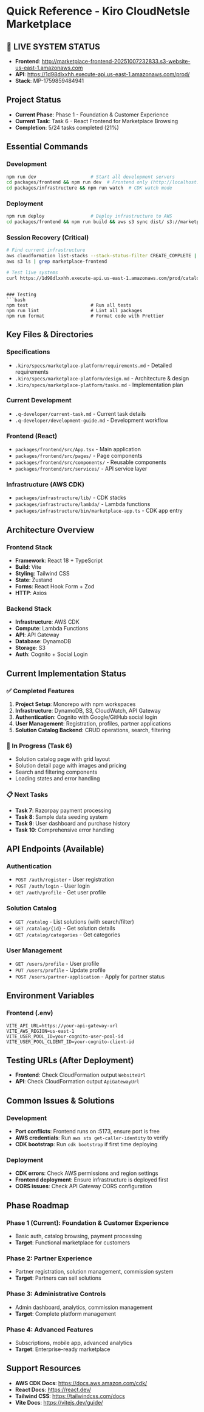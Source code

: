 # Quick Reference - Kiro CloudNetsle Marketplace

## 🚀 LIVE SYSTEM STATUS
- **Frontend**: http://marketplace-frontend-20251007232833.s3-website-us-east-1.amazonaws.com
- **API**: https://1d98dlxxhh.execute-api.us-east-1.amazonaws.com/prod/
- **Stack**: MP-1759859484941

## Project Status
- **Current Phase**: Phase 1 - Foundation & Customer Experience
- **Current Task**: Task 6 - React Frontend for Marketplace Browsing
- **Completion**: 5/24 tasks completed (21%)

## Essential Commands

### Development
```bash
npm run dev                    # Start all development servers
cd packages/frontend && npm run dev  # Frontend only (http://localhost:5173)
cd packages/infrastructure && npm run watch  # CDK watch mode
```

### Deployment
```bash
npm run deploy                 # Deploy infrastructure to AWS
cd packages/frontend && npm run build && aws s3 sync dist/ s3://marketplace-frontend-20251007232833/ --delete  # Deploy frontend to live site
```

### Session Recovery (Critical)
```bash
# Find current infrastructure
aws cloudformation list-stacks --stack-status-filter CREATE_COMPLETE | grep MP-
aws s3 ls | grep marketplace-frontend

# Test live systems
curl https://1d98dlxxhh.execute-api.us-east-1.amazonaws.com/prod/catalog
```
```

### Testing
```bash
npm test                       # Run all tests
npm run lint                   # Lint all packages
npm run format                 # Format code with Prettier
```

## Key Files & Directories

### Specifications
- `.kiro/specs/marketplace-platform/requirements.md` - Detailed requirements
- `.kiro/specs/marketplace-platform/design.md` - Architecture & design
- `.kiro/specs/marketplace-platform/tasks.md` - Implementation plan

### Current Development
- `.q-developer/current-task.md` - Current task details
- `.q-developer/development-guide.md` - Development workflow

### Frontend (React)
- `packages/frontend/src/App.tsx` - Main application
- `packages/frontend/src/pages/` - Page components
- `packages/frontend/src/components/` - Reusable components
- `packages/frontend/src/services/` - API service layer

### Infrastructure (AWS CDK)
- `packages/infrastructure/lib/` - CDK stacks
- `packages/infrastructure/lambda/` - Lambda functions
- `packages/infrastructure/bin/marketplace-app.ts` - CDK app entry

## Architecture Overview

### Frontend Stack
- **Framework**: React 18 + TypeScript
- **Build**: Vite
- **Styling**: Tailwind CSS
- **State**: Zustand
- **Forms**: React Hook Form + Zod
- **HTTP**: Axios

### Backend Stack
- **Infrastructure**: AWS CDK
- **Compute**: Lambda Functions
- **API**: API Gateway
- **Database**: DynamoDB
- **Storage**: S3
- **Auth**: Cognito + Social Login

## Current Implementation Status

### ✅ Completed Features
1. **Project Setup**: Monorepo with npm workspaces
2. **Infrastructure**: DynamoDB, S3, CloudWatch, API Gateway
3. **Authentication**: Cognito with Google/GitHub social login
4. **User Management**: Registration, profiles, partner applications
5. **Solution Catalog Backend**: CRUD operations, search, filtering

### 🚧 In Progress (Task 6)
- Solution catalog page with grid layout
- Solution detail page with images and pricing
- Search and filtering components
- Loading states and error handling

### 📋 Next Tasks
- **Task 7**: Razorpay payment processing
- **Task 8**: Sample data seeding system
- **Task 9**: User dashboard and purchase history
- **Task 10**: Comprehensive error handling

## API Endpoints (Available)

### Authentication
- `POST /auth/register` - User registration
- `POST /auth/login` - User login
- `GET /auth/profile` - Get user profile

### Solution Catalog
- `GET /catalog` - List solutions (with search/filter)
- `GET /catalog/{id}` - Get solution details
- `GET /catalog/categories` - Get categories

### User Management
- `GET /users/profile` - User profile
- `PUT /users/profile` - Update profile
- `POST /users/partner-application` - Apply for partner status

## Environment Variables

### Frontend (.env)
```env
VITE_API_URL=https://your-api-gateway-url
VITE_AWS_REGION=us-east-1
VITE_USER_POOL_ID=your-cognito-user-pool-id
VITE_USER_POOL_CLIENT_ID=your-cognito-client-id
```

## Testing URLs (After Deployment)
- **Frontend**: Check CloudFormation output `WebsiteUrl`
- **API**: Check CloudFormation output `ApiGatewayUrl`

## Common Issues & Solutions

### Development
- **Port conflicts**: Frontend runs on :5173, ensure port is free
- **AWS credentials**: Run `aws sts get-caller-identity` to verify
- **CDK bootstrap**: Run `cdk bootstrap` if first time deploying

### Deployment
- **CDK errors**: Check AWS permissions and region settings
- **Frontend deployment**: Ensure infrastructure is deployed first
- **CORS issues**: Check API Gateway CORS configuration

## Phase Roadmap

### Phase 1 (Current): Foundation & Customer Experience
- Basic auth, catalog browsing, payment processing
- **Target**: Functional marketplace for customers

### Phase 2: Partner Experience  
- Partner registration, solution management, commission system
- **Target**: Partners can sell solutions

### Phase 3: Administrative Controls
- Admin dashboard, analytics, commission management
- **Target**: Complete platform management

### Phase 4: Advanced Features
- Subscriptions, mobile app, advanced analytics
- **Target**: Enterprise-ready marketplace

## Support Resources
- **AWS CDK Docs**: https://docs.aws.amazon.com/cdk/
- **React Docs**: https://react.dev/
- **Tailwind CSS**: https://tailwindcss.com/docs
- **Vite Docs**: https://vitejs.dev/guide/
